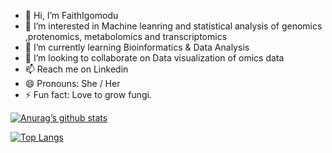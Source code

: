 - 👋 Hi, I’m FaithIgomodu
- 👀 I’m interested in Machine leanring and statistical analysis of genomics ,protenomics, metabolomics and transcriptomics 
- 🌱 I’m currently learning Bioinformatics & Data Analysis
- 💞️ I’m looking to collaborate on Data visualization of omics data 
- 📫 Reach me on Linkedin 
- 😄 Pronouns: She / Her 
- ⚡ Fun fact: Love to grow fungi. 

[![Anurag’s github stats](https://github-readme-stats.vercel.app/api?username=FaithIgomodu)](https://github.com/FaithIgomodu)

[![Top Langs](https://github-readme-stats.vercel.app/api/top-langs/?username=FaithIgomodu&layout=compact)](https://github.com/FaithIgomodu)

<!---
FaithIgomodu/FaithIgomodu is a ✨ special ✨ repository because its `README.md` (this file) appears on your GitHub profile.
You can click the Preview link to take a look at your changes.
--->
